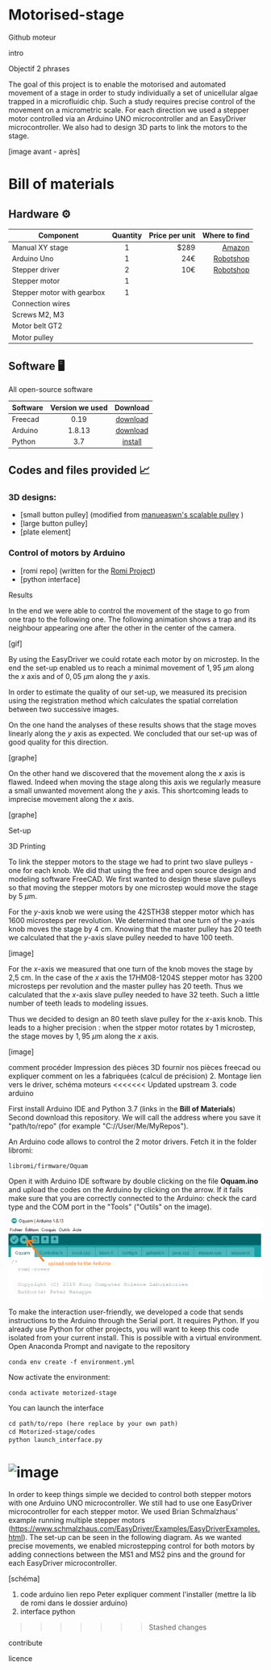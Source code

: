 # Motorised-stage

Github moteur

intro

Objectif 2 phrases

The goal of this project is to enable the motorised and automated movement of a stage in order to study individually a set of unicellular algae trapped in a microfluidic chip. Such a study requires precise control of the movement on a micrometric scale. For each direction we used a stepper motor controlled via an Arduino UNO microcontroller and an EasyDriver microcontroller. We also had to design 3D parts to link the motors to the stage. 

[image avant - après]


# Bill of materials

## Hardware :gear:

| Component|      Quantity      |  Price per unit | Where to find |  
|----------|:-------------:|------:|------:|  
| Manual XY stage |  1 | $289 | [Amazon](https://www.manualpositioning.com/e_products_show/?id=45)|  
| Arduino Uno |    1   |   24€ | [Robotshop](https://www.robotshop.com/eu/fr/microcontroleur-arduino-uno-r3-usb.html)|  
| Stepper driver | 2 |    10€ | [Robotshop](https://www.robotshop.com/eu/fr/controleur-moteur-pas-easydriver.html?gclid=EAIaIQobChMIhLiChaj58QIVxQwGAB1bUgYvEAQYASABEgIi8vD_BwE) |  
| Stepper motor |1 | |  
| Stepper motor with gearbox | 1| |  
| Connection wires | | |  
| Screws M2, M3 | | |  
| Motor belt GT2 | | |
| Motor pulley | | | |

## Software :desktop_computer:
All open-source software

| Software | Version we used | Download |
|----------|:-------------:|:-------------:|  
| Freecad | 0.19 |  [download](https://wiki.freecadweb.org/Download)
| Arduino | 1.8.13 | [download](https://www.arduino.cc/en/software)
| Python  | 3.7 |[install](https://github.com/Alienor134/Teaching/blob/master/Python/Installing_Anaconda_creating_environment.md)



## Codes and files provided :chart_with_upwards_trend:

### 3D designs: 
- [small button pulley]  (modified from [manueaswn's scalable pulley](https://www.thingiverse.com/thing:387598 ) )
- [large button pulley]
- [plate element]

### Control of motors by Arduino 
- [romi repo] (written for the [Romi Project](https://github.com/romi/libromi))
- [python interface]


Results

In the end we were able to control the movement of the stage to go from one trap to the following one. The following animation shows a trap and its neighbour appearing one after the other in the center of the camera.

[gif]

By using the EasyDriver we could rotate each motor by on microstep. In the end the set-up enabled us to reach a minimal movement of $1,95$ $\mu$m along the $x$ axis and of $0,05$ $\mu$m along the $y$ axis.

In order to estimate the quality of our set-up, we measured its precision using the registration method which calculates the spatial correlation between two successive images.

On the one hand the analyses of these results shows that the stage moves linearly along the $y$ axis as expected. We concluded that our set-up was of good quality for this direction.

[graphe]

On the other hand we discovered that the movement along the $x$ axis is flawed. Indeed when moving the stage along this axis we regularly measure a small unwanted movement along the $y$ axis. This shortcoming leads to imprecise movement along the $x$ axis.

[graphe]

Set-up

3D Printing

To link the stepper motors to the stage we had to print two slave pulleys - one for each knob. We did that using the free and open source design and modeling software FreeCAD. We first wanted to design these slave pulleys so that moving the stepper motors by one microstep would move the stage by $5$ $\mu$m.

For the $y$-axis knob we were using the 42STH38 stepper motor which has 1600 microsteps per revolution. We determined that one turn of the $y$-axis knob moves the stage by 4 cm. Knowing that the master pulley has 20 teeth we calculated that the $y$-axis slave pulley needed to have 100 teeth.

[image]

For the $x$-axis we measured that one turn of the knob moves the stage by 2,5 cm. In the case of the $x$ axis the 17HM08-1204S stepper motor has 3200 microsteps per revolution and the master pulley has 20 teeth. Thus we calculated that the $x$-axis slave pulley needed to have 32 teeth. Such a little number of teeth leads to modeling issues.

Thus we decided to design an 80 teeth slave pulley for the $x$-axis knob. This leads to a higher precision : when the stpper motor rotates by 1 microstep, the stage moves by $1,95$ $\mu$m along the $x$ axis.

[image]

comment procéder
Impression des pièces 3D
fournir nos pièces freecad ou expliquer comment on les a fabriquées (calcul de précision)
2. Montage 
lien vers le driver, schéma moteurs
<<<<<<< Updated upstream
3. code arduino

First install Arduino IDE and Python 3.7 (links in the **Bill of Materials**)  
Second download this repository. We will call the address where you save it "path/to/repo" (for example "C://User/Me/MyRepos").

An Arduino code allows to control the 2 motor drivers. Fetch it in the folder libromi:

```
libromi/firmware/Oquam
```
Open it with Arduino IDE software by double clicking on the file **Oquam.ino** and upload the codes on the Arduino by clicking on the arrow. If it fails make sure that you are correctly connected to the Arduino: check the card type and the COM port in the "Tools" ("Outils" on the image). 

![image_arduino](images/upload_arduino.png)

To make the interaction user-friendly, we developed a code that sends instructions to the Arduino through the Serial port. It requires Python. If you already use Python for other projects, you will want to keep this code isolated from your current install. This is possible with a virtual environment. Open Anaconda Prompt and navigate to the repository

```
conda env create -f environment.yml
```
Now activate the environment:  

```
conda activate motorized-stage
``` 

You can launch the interface 

```
cd path/to/repo (here replace by your own path)
cd Motorized-stage/codes
python launch_interface.py
```
![image](image)
=======

In order to keep things simple we decided to control both stepper motors with one Arduino UNO microcontroller. We still had to use one EasyDriver microcontroller for each stepper motor. We used Brian Schmalzhaus' example running multiple stepper motors (https://www.schmalzhaus.com/EasyDriver/Examples/EasyDriverExamples.html). The set-up can be seen in the following diagram. As we wanted precise movements, we enabled microstepping control for both motors by adding connections between the MS1 and MS2 pins and the ground for each EasyDriver microcontroller.

[schéma]

1. code arduino
lien repo Peter expliquer comment l'installer (mettre la lib de romi dans le dossier arduino)
4. interface python
>>>>>>> Stashed changes

contribute 

licence

